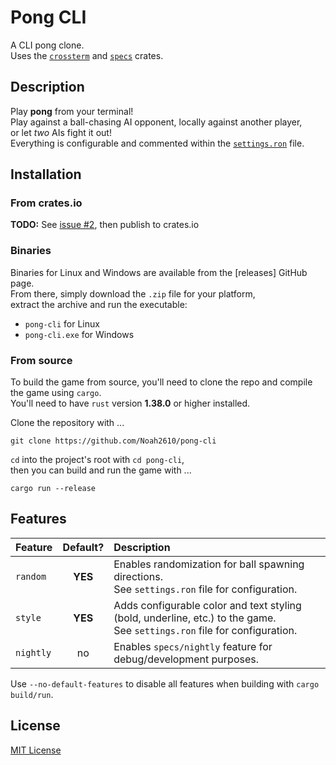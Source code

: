 # Pong CLI
A CLI pong clone.  
Uses the [`crossterm`][crossterm] and [`specs`][specs] crates.

## Description
Play __pong__ from your terminal!  
Play against a ball-chasing AI opponent,  locally against another player,  
or let _two_ AIs fight it out!  
Everything is configurable and commented within the [`settings.ron`][settings.ron] file.

## Installation
### From crates.io
__TODO:__ See [issue #2][issue-settings], then publish to crates.io

### Binaries
Binaries for Linux and Windows are available from the [releases] GitHub page.  
From there, simply download the `.zip` file for your platform,  
extract the archive and run the executable:  
- `pong-cli` for Linux
- `pong-cli.exe` for Windows

### From source
To build the game from source, you'll need to clone the repo and compile the game using `cargo`.  
You'll need to have `rust` version __1.38.0__ or higher installed.  

Clone the repository with ...
```
git clone https://github.com/Noah2610/pong-cli
```
`cd` into the project's root with `cd pong-cli`,  
then you can build and run the game with ...
```
cargo run --release
```

## Features
| Feature   | Default? | Description |
| :-------- | :------: | :---------- |
| `random`  | __YES__  | Enables randomization for ball spawning directions.<br />See `settings.ron` file for configuration. |
| `style`   | __YES__  | Adds configurable color and text styling (bold, underline, etc.) to the game.<br />See `settings.ron` file for configuration. |
| `nightly` | no       | Enables `specs/nightly` feature for debug/development purposes. |

Use `--no-default-features` to disable all features when building with `cargo build/run`.

## License
[MIT License][mit]

[mit]:            https://github.com/Noah2610/pong-cli/blob/master/LICENSE
[crossterm]:      https://github.com/crossterm-rs/crossterm
[specs]:          https://github.com/amethyst/specs
[settings.ron]:   https://github.com/Noah2610/pong-cli/blob/master/settings.ron
[issue-settings]: https://github.com/Noah2610/pong-cli/issues/2
